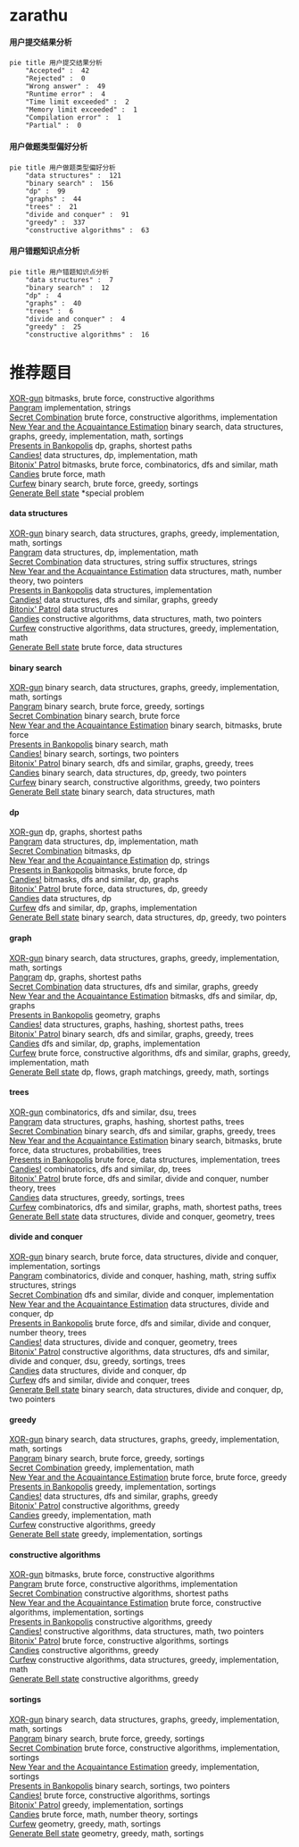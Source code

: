 # zarathu
<!-- tabs:start -->
#### **用户提交结果分析**

```mermaid
pie title 用户提交结果分析
    "Accepted" :  42
    "Rejected" :  0
    "Wrong answer" :  49
    "Runtime error" :  4
    "Time limit exceeded" :  2
    "Memory limit exceeded" :  1
    "Compilation error" :  1
    "Partial" :  0
```
#### **用户做题类型偏好分析**

```mermaid
pie title 用户做题类型偏好分析
    "data structures" :  121
    "binary search" :  156
    "dp" :  99
    "graphs" :  44
    "trees" :  21
    "divide and conquer" :  91
    "greedy" :  337
    "constructive algorithms" :  63
```
#### **用户错题知识点分析**

```mermaid
pie title 用户错题知识点分析
    "data structures" :  7
    "binary search" :  12
    "dp" :  4
    "graphs" :  40
    "trees" :  6
    "divide and conquer" :  4
    "greedy" :  25
    "constructive algorithms" :  16
```
<!-- tabs:end -->
# 推荐题目
[XOR-gun](https://codeforces.com/contest/1456/problem/B)		bitmasks,
                        brute force,
                        constructive algorithms		  
[Pangram](http://codeforces.com/problemset/problem/520/A)		implementation,
                        strings		  
[Secret Combination](http://codeforces.com/problemset/problem/496/B)		brute force,
                        constructive algorithms,
                        implementation		  
[New Year and the Acquaintance Estimation](http://codeforces.com/problemset/problem/1091/E)		binary search,
                        data structures,
                        graphs,
                        greedy,
                        implementation,
                        math,
                        sortings		  
[Presents in Bankopolis](http://codeforces.com/problemset/problem/793/D)		dp,
                        graphs,
                        shortest paths		  
[Candies!](http://codeforces.com/problemset/problem/1189/C)		data structures,
                        dp,
                        implementation,
                        math		  
[Bitonix' Patrol](http://codeforces.com/problemset/problem/217/D)		bitmasks,
                        brute force,
                        combinatorics,
                        dfs and similar,
                        math		  
[Candies](http://codeforces.com/problemset/problem/1343/A)		brute force,
                        math		  
[Curfew](http://codeforces.com/problemset/problem/949/D)		binary search,
                        brute force,
                        greedy,
                        sortings		  
[Generate Bell state](http://codeforces.com/problemset/problem/1001/B)		*special problem		  
<!-- tabs:start -->
#### **data structures**
[XOR-gun](http://codeforces.com/problemset/problem/1091/E)		binary search,
                        data structures,
                        graphs,
                        greedy,
                        implementation,
                        math,
                        sortings		  
[Pangram](http://codeforces.com/problemset/problem/1189/C)		data structures,
                        dp,
                        implementation,
                        math		  
[Secret Combination](http://codeforces.com/problemset/problem/653/F)		data structures,
                        string suffix structures,
                        strings		  
[New Year and the Acquaintance Estimation](http://codeforces.com/problemset/problem/1418/F)		data structures,
                        math,
                        number theory,
                        two pointers		  
[Presents in Bankopolis](http://codeforces.com/problemset/problem/834/B)		data structures,
                        implementation		  
[Candies!](http://codeforces.com/problemset/problem/1348/F)		data structures,
                        dfs and similar,
                        graphs,
                        greedy		  
[Bitonix' Patrol](http://codeforces.com/problemset/problem/1172/E)		data structures		  
[Candies](http://codeforces.com/problemset/problem/733/E)		constructive algorithms,
                        data structures,
                        math,
                        two pointers		  
[Curfew](http://codeforces.com/problemset/problem/1430/C)		constructive algorithms,
                        data structures,
                        greedy,
                        implementation,
                        math		  
[Generate Bell state](http://codeforces.com/problemset/problem/1380/A)		brute force,
                        data structures		  
#### **binary search**
[XOR-gun](http://codeforces.com/problemset/problem/1091/E)		binary search,
                        data structures,
                        graphs,
                        greedy,
                        implementation,
                        math,
                        sortings		  
[Pangram](http://codeforces.com/problemset/problem/949/D)		binary search,
                        brute force,
                        greedy,
                        sortings		  
[Secret Combination](http://codeforces.com/problemset/problem/448/D)		binary search,
                        brute force		  
[New Year and the Acquaintance Estimation](http://codeforces.com/problemset/problem/1217/C)		binary search,
                        bitmasks,
                        brute force		  
[Presents in Bankopolis](http://codeforces.com/problemset/problem/1216/E2)		binary search,
                        math		  
[Candies!](http://codeforces.com/problemset/problem/216/D)		binary search,
                        sortings,
                        two pointers		  
[Bitonix' Patrol](http://codeforces.com/problemset/problem/1436/D)		binary search,
                        dfs and similar,
                        graphs,
                        greedy,
                        trees		  
[Candies](http://codeforces.com/problemset/problem/1492/C)		binary search,
                        data structures,
                        dp,
                        greedy,
                        two pointers		  
[Curfew](http://codeforces.com/problemset/problem/1463/D)		binary search,
                        constructive algorithms,
                        greedy,
                        two pointers		  
[Generate Bell state](http://codeforces.com/problemset/problem/1490/G)		binary search,
                        data structures,
                        math		  
#### **dp**
[XOR-gun](http://codeforces.com/problemset/problem/793/D)		dp,
                        graphs,
                        shortest paths		  
[Pangram](http://codeforces.com/problemset/problem/1189/C)		data structures,
                        dp,
                        implementation,
                        math		  
[Secret Combination](http://codeforces.com/problemset/problem/1051/D)		bitmasks,
                        dp		  
[New Year and the Acquaintance Estimation](http://codeforces.com/problemset/problem/1303/E)		dp,
                        strings		  
[Presents in Bankopolis](http://codeforces.com/problemset/problem/812/B)		bitmasks,
                        brute force,
                        dp		  
[Candies!](http://codeforces.com/problemset/problem/1242/C)		bitmasks,
                        dfs and similar,
                        dp,
                        graphs		  
[Bitonix' Patrol](http://codeforces.com/problemset/problem/1313/C1)		brute force,
                        data structures,
                        dp,
                        greedy		  
[Candies](http://codeforces.com/problemset/problem/1296/E2)		data structures,
                        dp		  
[Curfew](http://codeforces.com/problemset/problem/1498/D)		dfs and similar,
                        dp,
                        graphs,
                        implementation		  
[Generate Bell state](http://codeforces.com/problemset/problem/1492/C)		binary search,
                        data structures,
                        dp,
                        greedy,
                        two pointers		  
#### **graph**
[XOR-gun](http://codeforces.com/problemset/problem/1091/E)		binary search,
                        data structures,
                        graphs,
                        greedy,
                        implementation,
                        math,
                        sortings		  
[Pangram](http://codeforces.com/problemset/problem/793/D)		dp,
                        graphs,
                        shortest paths		  
[Secret Combination](http://codeforces.com/problemset/problem/1348/F)		data structures,
                        dfs and similar,
                        graphs,
                        greedy		  
[New Year and the Acquaintance Estimation](http://codeforces.com/problemset/problem/1242/C)		bitmasks,
                        dfs and similar,
                        dp,
                        graphs		  
[Presents in Bankopolis](http://codeforces.com/problemset/problem/933/C)		geometry,
                        graphs		  
[Candies!](http://codeforces.com/problemset/problem/763/D)		data structures,
                        graphs,
                        hashing,
                        shortest paths,
                        trees		  
[Bitonix' Patrol](http://codeforces.com/problemset/problem/1436/D)		binary search,
                        dfs and similar,
                        graphs,
                        greedy,
                        trees		  
[Candies](http://codeforces.com/problemset/problem/1498/D)		dfs and similar,
                        dp,
                        graphs,
                        implementation		  
[Curfew](http://codeforces.com/problemset/problem/1487/C)		brute force,
                        constructive algorithms,
                        dfs and similar,
                        graphs,
                        greedy,
                        implementation,
                        math		  
[Generate Bell state](http://codeforces.com/problemset/problem/1437/C)		dp,
                        flows,
                        graph matchings,
                        greedy,
                        math,
                        sortings		  
#### **trees**
[XOR-gun](http://codeforces.com/problemset/problem/1254/E)		combinatorics,
                        dfs and similar,
                        dsu,
                        trees		  
[Pangram](http://codeforces.com/problemset/problem/763/D)		data structures,
                        graphs,
                        hashing,
                        shortest paths,
                        trees		  
[Secret Combination](http://codeforces.com/problemset/problem/1436/D)		binary search,
                        dfs and similar,
                        graphs,
                        greedy,
                        trees		  
[New Year and the Acquaintance Estimation](http://codeforces.com/problemset/problem/1479/D)		binary search,
                        bitmasks,
                        brute force,
                        data structures,
                        probabilities,
                        trees		  
[Presents in Bankopolis](http://codeforces.com/problemset/problem/1511/C)		brute force,
                        data structures,
                        implementation,
                        trees		  
[Candies!](http://codeforces.com/problemset/problem/1499/F)		combinatorics,
                        dfs and similar,
                        dp,
                        trees		  
[Bitonix' Patrol](http://codeforces.com/problemset/problem/1491/E)		brute force,
                        dfs and similar,
                        divide and conquer,
                        number theory,
                        trees		  
[Candies](http://codeforces.com/problemset/problem/1466/D)		data structures,
                        greedy,
                        sortings,
                        trees		  
[Curfew](http://codeforces.com/problemset/problem/1495/D)		combinatorics,
                        dfs and similar,
                        graphs,
                        math,
                        shortest paths,
                        trees		  
[Generate Bell state](http://codeforces.com/problemset/problem/1303/G)		data structures,
                        divide and conquer,
                        geometry,
                        trees		  
#### **divide and conquer**
[XOR-gun](http://codeforces.com/problemset/problem/1461/D)		binary search,
                        brute force,
                        data structures,
                        divide and conquer,
                        implementation,
                        sortings		  
[Pangram](http://codeforces.com/problemset/problem/1466/G)		combinatorics,
                        divide and conquer,
                        hashing,
                        math,
                        string suffix structures,
                        strings		  
[Secret Combination](http://codeforces.com/problemset/problem/1490/D)		dfs and similar,
                        divide and conquer,
                        implementation		  
[New Year and the Acquaintance Estimation](https://codeforces.com/contest/1483/problem/C)		data structures,
                        divide and conquer,
                        dp		  
[Presents in Bankopolis](http://codeforces.com/problemset/problem/1491/E)		brute force,
                        dfs and similar,
                        divide and conquer,
                        number theory,
                        trees		  
[Candies!](http://codeforces.com/problemset/problem/1303/G)		data structures,
                        divide and conquer,
                        geometry,
                        trees		  
[Bitonix' Patrol](http://codeforces.com/problemset/problem/1494/D)		constructive algorithms,
                        data structures,
                        dfs and similar,
                        divide and conquer,
                        dsu,
                        greedy,
                        sortings,
                        trees		  
[Candies](http://codeforces.com/problemset/problem/1482/E)		data structures,
                        divide and conquer,
                        dp		  
[Curfew](http://codeforces.com/problemset/problem/566/C)		dfs and similar,
                        divide and conquer,
                        trees		  
[Generate Bell state](http://codeforces.com/problemset/problem/1428/F)		binary search,
                        data structures,
                        divide and conquer,
                        dp,
                        two pointers		  
#### **greedy**
[XOR-gun](http://codeforces.com/problemset/problem/1091/E)		binary search,
                        data structures,
                        graphs,
                        greedy,
                        implementation,
                        math,
                        sortings		  
[Pangram](http://codeforces.com/problemset/problem/949/D)		binary search,
                        brute force,
                        greedy,
                        sortings		  
[Secret Combination](http://codeforces.com/problemset/problem/1092/D1)		greedy,
                        implementation,
                        math		  
[New Year and the Acquaintance Estimation](http://codeforces.com/problemset/problem/1415/B)		brute force,
                        brute force,
                        greedy		  
[Presents in Bankopolis](http://codeforces.com/problemset/problem/978/G)		greedy,
                        implementation,
                        sortings		  
[Candies!](http://codeforces.com/problemset/problem/1348/F)		data structures,
                        dfs and similar,
                        graphs,
                        greedy		  
[Bitonix' Patrol](http://codeforces.com/problemset/problem/1091/F)		constructive algorithms,
                        greedy		  
[Candies](http://codeforces.com/problemset/problem/103/A)		greedy,
                        implementation,
                        math		  
[Curfew](http://codeforces.com/problemset/problem/1375/B)		constructive algorithms,
                        greedy		  
[Generate Bell state](http://codeforces.com/problemset/problem/1300/B)		greedy,
                        implementation,
                        sortings		  
#### **constructive algorithms**
[XOR-gun](https://codeforces.com/contest/1456/problem/B)		bitmasks,
                        brute force,
                        constructive algorithms		  
[Pangram](http://codeforces.com/problemset/problem/496/B)		brute force,
                        constructive algorithms,
                        implementation		  
[Secret Combination](http://codeforces.com/problemset/problem/317/E)		constructive algorithms,
                        shortest paths		  
[New Year and the Acquaintance Estimation](http://codeforces.com/problemset/problem/1374/F)		brute force,
                        constructive algorithms,
                        implementation,
                        sortings		  
[Presents in Bankopolis](http://codeforces.com/problemset/problem/1091/F)		constructive algorithms,
                        greedy		  
[Candies!](http://codeforces.com/problemset/problem/733/E)		constructive algorithms,
                        data structures,
                        math,
                        two pointers		  
[Bitonix' Patrol](http://codeforces.com/problemset/problem/1375/D)		brute force,
                        constructive algorithms,
                        sortings		  
[Candies](http://codeforces.com/problemset/problem/1375/B)		constructive algorithms,
                        greedy		  
[Curfew](http://codeforces.com/problemset/problem/1430/C)		constructive algorithms,
                        data structures,
                        greedy,
                        implementation,
                        math		  
[Generate Bell state](http://codeforces.com/problemset/problem/1493/A)		constructive algorithms,
                        greedy		  
#### **sortings**
[XOR-gun](http://codeforces.com/problemset/problem/1091/E)		binary search,
                        data structures,
                        graphs,
                        greedy,
                        implementation,
                        math,
                        sortings		  
[Pangram](http://codeforces.com/problemset/problem/949/D)		binary search,
                        brute force,
                        greedy,
                        sortings		  
[Secret Combination](http://codeforces.com/problemset/problem/1374/F)		brute force,
                        constructive algorithms,
                        implementation,
                        sortings		  
[New Year and the Acquaintance Estimation](http://codeforces.com/problemset/problem/978/G)		greedy,
                        implementation,
                        sortings		  
[Presents in Bankopolis](http://codeforces.com/problemset/problem/216/D)		binary search,
                        sortings,
                        two pointers		  
[Candies!](http://codeforces.com/problemset/problem/1375/D)		brute force,
                        constructive algorithms,
                        sortings		  
[Bitonix' Patrol](http://codeforces.com/problemset/problem/1300/B)		greedy,
                        implementation,
                        sortings		  
[Candies](http://codeforces.com/problemset/problem/1397/B)		brute force,
                        math,
                        number theory,
                        sortings		  
[Curfew](https://codeforces.com/contest/1496/problem/C)		geometry,
                        greedy,
                        math,
                        sortings		  
[Generate Bell state](http://codeforces.com/problemset/problem/1495/A)		geometry,
                        greedy,
                        math,
                        sortings		  
<!-- tabs:end -->
